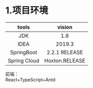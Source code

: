 # 1.项目环境
| tools | vision |
| :------:| :------: |
| JDK|1.8|
| IDEA | 2019.3 |
| SpringBoot | 2.2.1 RELEASE |
| Spring Cloud|Hoxton.RELEASE|
前端：  
    React+TypeScript+Antd
